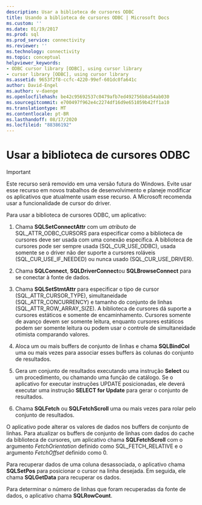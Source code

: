 ```yaml
---
description: Usar a biblioteca de cursores ODBC
title: Usando a biblioteca de cursores ODBC | Microsoft Docs
ms.custom: ''
ms.date: 01/19/2017
ms.prod: sql
ms.prod_service: connectivity
ms.reviewer: ''
ms.technology: connectivity
ms.topic: conceptual
helpviewer_keywords:
- ODBC cursor library [ODBC], using cursor library
- cursor library [ODBC], using cursor library
ms.assetid: 9653f2f8-ccfc-4220-99ef-601dc0fa641c
author: David-Engel
ms.author: v-daenge
ms.openlocfilehash: be42c95692537c0479afb7ed492756b8a54ab030
ms.sourcegitcommit: e700497f962e4c2274df16d9e651059b42ff1a10
ms.translationtype: MT
ms.contentlocale: pt-BR
ms.lasthandoff: 08/17/2020
ms.locfileid: "88386192"
---
```

# <a name="using-the-odbc-cursor-library"></a>Usar a biblioteca de cursores ODBC
> [!IMPORTANT]  
>  Este recurso será removido em uma versão futura do Windows. Evite usar esse recurso em novos trabalhos de desenvolvimento e planeje modificar os aplicativos que atualmente usam esse recurso. A Microsoft recomenda usar a funcionalidade de cursor do driver.  
  
 Para usar a biblioteca de cursores ODBC, um aplicativo:  
  
1.  Chama **SQLSetConnectAttr** com um *atributo* de SQL_ATTR_ODBC_CURSORS para especificar como a biblioteca de cursores deve ser usada com uma conexão específica. A biblioteca de cursores pode ser sempre usada (SQL_CUR_USE_ODBC), usada somente se o driver não der suporte a cursores roláveis (SQL_CUR_USE_IF_NEEDED) ou nunca usado (SQL_CUR_USE_DRIVER).  
  
2.  Chama **SQLConnect**, **SQLDriverConnect**ou **SQLBrowseConnect** para se conectar à fonte de dados.  
  
3.  Chama **SQLSetStmtAttr** para especificar o tipo de cursor (SQL_ATTR_CURSOR_TYPE), simultaneidade (SQL_ATTR_CONCURRENCY) e tamanho do conjunto de linhas (SQL_ATTR_ROW_ARRAY_SIZE). A biblioteca de cursores dá suporte a cursores estáticos e somente de encaminhamento. Cursores somente de avanço devem ser somente leitura, enquanto cursores estáticos podem ser somente leitura ou podem usar o controle de simultaneidade otimista comparando valores.  
  
4.  Aloca um ou mais buffers de conjunto de linhas e chama **SQLBindCol** uma ou mais vezes para associar esses buffers às colunas do conjunto de resultados.  
  
5.  Gera um conjunto de resultados executando uma instrução **Select** ou um procedimento, ou chamando uma função de catálogo. Se o aplicativo for executar instruções UPDATE posicionadas, ele deverá executar uma instrução **SELECT for Update** para gerar o conjunto de resultados.  
  
6.  Chama **SQLFetch** ou **SQLFetchScroll** uma ou mais vezes para rolar pelo conjunto de resultados.  
  
 O aplicativo pode alterar os valores de dados nos buffers de conjunto de linhas. Para atualizar os buffers de conjunto de linhas com dados do cache da biblioteca de cursores, um aplicativo chama **SQLFetchScroll** com o argumento *FetchOrientation* definido como SQL_FETCH_RELATIVE e o argumento *FetchOffset* definido como 0.  
  
 Para recuperar dados de uma coluna desassociada, o aplicativo chama **SQLSetPos** para posicionar o cursor na linha desejada. Em seguida, ele chama **SQLGetData** para recuperar os dados.  
  
 Para determinar o número de linhas que foram recuperadas da fonte de dados, o aplicativo chama **SQLRowCount**.
